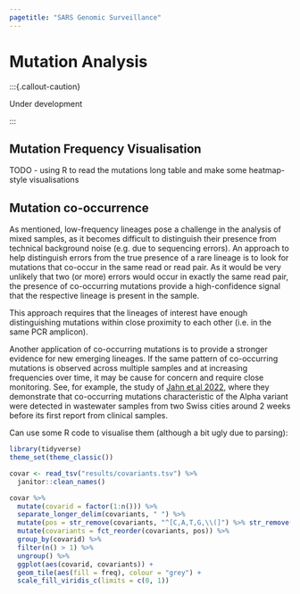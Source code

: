 ```yaml
---
pagetitle: "SARS Genomic Surveillance"
---
```


# Mutation Analysis

:::{.callout-caution}

Under development

:::


## Mutation Frequency Visualisation

TODO - using R to read the mutations long table and make some heatmap-style visualisations


## Mutation co-occurrence

As mentioned, low-frequency lineages pose a challenge in the analysis of mixed samples, as it becomes difficult to distinguish their presence from technical background noise (e.g. due to sequencing errors). 
An approach to help distinguish errors from the true presence of a rare lineage is to look for mutations that co-occur in the same read or read pair. 
As it would be very unlikely that two (or more) errors would occur in exactly the same read pair, the presence of co-occurring mutations provide a high-confidence signal that the respective lineage is present in the sample. 

This approach requires that the lineages of interest have enough distinguishing mutations within close proximity to each other (i.e. in the same PCR amplicon). 

Another application of co-occurring mutations is to provide a stronger evidence for new emerging lineages.
If the same pattern of co-occurring mutations is observed across multiple samples and at increasing frequencies over time, it may be cause for concern and require close monitoring.
See, for example, the study of [Jahn et al 2022](https://doi.org/10.1038/s41564-022-01185-x), where they demonstrate that co-occurring mutations characteristic of the Alpha variant were detected in wastewater samples from two Swiss cities around 2 weeks before its first report from clinical samples.

Can use some R code to visualise them (although a bit ugly due to parsing): 

```r
library(tidyverse)
theme_set(theme_classic())

covar <- read_tsv("results/covariants.tsv") %>% 
  janitor::clean_names()

covar %>% 
  mutate(covarid = factor(1:n())) %>% 
  separate_longer_delim(covariants, " ") %>% 
  mutate(pos = str_remove(covariants, "^[C,A,T,G,\\(]") %>% str_remove("[C,A,T,G,\\)].*$") %>% as.numeric()) %>% 
  mutate(covariants = fct_reorder(covariants, pos)) %>% 
  group_by(covarid) %>% 
  filter(n() > 1) %>% 
  ungroup() %>% 
  ggplot(aes(covarid, covariants)) +
  geom_tile(aes(fill = freq), colour = "grey") +
  scale_fill_viridis_c(limits = c(0, 1))
```

